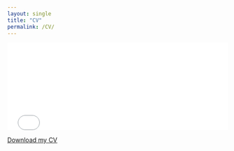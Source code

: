 ```yaml
---
layout: single
title: "CV"
permalink: /CV/
---
```


<embed src="/assets/CV.pdf" width="100%" height="200px" type="application/pdf">

[Download my CV]("/assets/CV.pdf")
